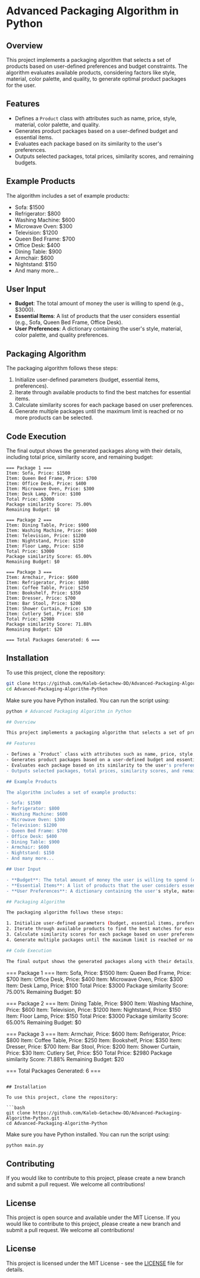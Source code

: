 # Advanced Packaging Algorithm in Python

## Overview

This project implements a packaging algorithm that selects a set of products based on user-defined preferences and budget constraints. The algorithm evaluates available products, considering factors like style, material, color palette, and quality, to generate optimal product packages for the user.

## Features

- Defines a `Product` class with attributes such as name, price, style, material, color palette, and quality.
- Generates product packages based on a user-defined budget and essential items.
- Evaluates each package based on its similarity to the user's preferences.
- Outputs selected packages, total prices, similarity scores, and remaining budgets.

## Example Products

The algorithm includes a set of example products:

- Sofa: $1500
- Refrigerator: $800
- Washing Machine: $600
- Microwave Oven: $300
- Television: $1200
- Queen Bed Frame: $700
- Office Desk: $400
- Dining Table: $900
- Armchair: $600
- Nightstand: $150
- And many more...

## User Input

- **Budget**: The total amount of money the user is willing to spend (e.g., $3000).
- **Essential Items**: A list of products that the user considers essential (e.g., Sofa, Queen Bed Frame, Office Desk).
- **User Preferences**: A dictionary containing the user's style, material, color palette, and quality preferences.

## Packaging Algorithm

The packaging algorithm follows these steps:

1. Initialize user-defined parameters (budget, essential items, preferences).
2. Iterate through available products to find the best matches for essential items.
3. Calculate similarity scores for each package based on user preferences.
4. Generate multiple packages until the maximum limit is reached or no more products can be selected.

## Code Execution

The final output shows the generated packages along with their details, including total price, similarity score, and remaining budget:

```
=== Package 1 ===
Item: Sofa, Price: $1500
Item: Queen Bed Frame, Price: $700
Item: Office Desk, Price: $400
Item: Microwave Oven, Price: $300
Item: Desk Lamp, Price: $100
Total Price: $3000
Package similarity Score: 75.00%
Remaining Budget: $0

=== Package 2 ===
Item: Dining Table, Price: $900
Item: Washing Machine, Price: $600
Item: Television, Price: $1200
Item: Nightstand, Price: $150
Item: Floor Lamp, Price: $150
Total Price: $3000
Package similarity Score: 65.00%
Remaining Budget: $0

=== Package 3 ===
Item: Armchair, Price: $600
Item: Refrigerator, Price: $800
Item: Coffee Table, Price: $250
Item: Bookshelf, Price: $350
Item: Dresser, Price: $700
Item: Bar Stool, Price: $200
Item: Shower Curtain, Price: $30
Item: Cutlery Set, Price: $50
Total Price: $2980
Package similarity Score: 71.88%
Remaining Budget: $20

=== Total Packages Generated: 6 ===
```

## Installation

To use this project, clone the repository:

```bash
git clone https://github.com/Kaleb-Getachew-DD/Advanced-Packaging-Algorithm-Python.git
cd Advanced-Packaging-Algorithm-Python
```

Make sure you have Python installed. You can run the script using:

```bash
python # Advanced Packaging Algorithm in Python

## Overview

This project implements a packaging algorithm that selects a set of products based on user-defined preferences and budget constraints. The algorithm evaluates available products, considering factors like style, material, color palette, and quality, to generate optimal product packages for the user.

## Features

- Defines a `Product` class with attributes such as name, price, style, material, color palette, and quality.
- Generates product packages based on a user-defined budget and essential items.
- Evaluates each package based on its similarity to the user's preferences.
- Outputs selected packages, total prices, similarity scores, and remaining budgets.

## Example Products

The algorithm includes a set of example products:

- Sofa: $1500
- Refrigerator: $800
- Washing Machine: $600
- Microwave Oven: $300
- Television: $1200
- Queen Bed Frame: $700
- Office Desk: $400
- Dining Table: $900
- Armchair: $600
- Nightstand: $150
- And many more...

## User Input

- **Budget**: The total amount of money the user is willing to spend (e.g., $3000).
- **Essential Items**: A list of products that the user considers essential (e.g., Sofa, Queen Bed Frame, Office Desk).
- **User Preferences**: A dictionary containing the user's style, material, color palette, and quality preferences.

## Packaging Algorithm

The packaging algorithm follows these steps:

1. Initialize user-defined parameters (budget, essential items, preferences).
2. Iterate through available products to find the best matches for essential items.
3. Calculate similarity scores for each package based on user preferences.
4. Generate multiple packages until the maximum limit is reached or no more products can be selected.

## Code Execution

The final output shows the generated packages along with their details, including total price, similarity score, and remaining budget:

```
=== Package 1 ===
Item: Sofa, Price: $1500
Item: Queen Bed Frame, Price: $700
Item: Office Desk, Price: $400
Item: Microwave Oven, Price: $300
Item: Desk Lamp, Price: $100
Total Price: $3000
Package similarity Score: 75.00%
Remaining Budget: $0

=== Package 2 ===
Item: Dining Table, Price: $900
Item: Washing Machine, Price: $600
Item: Television, Price: $1200
Item: Nightstand, Price: $150
Item: Floor Lamp, Price: $150
Total Price: $3000
Package similarity Score: 65.00%
Remaining Budget: $0

=== Package 3 ===
Item: Armchair, Price: $600
Item: Refrigerator, Price: $800
Item: Coffee Table, Price: $250
Item: Bookshelf, Price: $350
Item: Dresser, Price: $700
Item: Bar Stool, Price: $200
Item: Shower Curtain, Price: $30
Item: Cutlery Set, Price: $50
Total Price: $2980
Package similarity Score: 71.88%
Remaining Budget: $20

=== Total Packages Generated: 6 ===
```

## Installation

To use this project, clone the repository:

```bash
git clone https://github.com/Kaleb-Getachew-DD/Advanced-Packaging-Algorithm-Python.git
cd Advanced-Packaging-Algorithm-Python
```

Make sure you have Python installed. You can run the script using:

```bash
python main.py
```

## Contributing

If you would like to contribute to this project, please create a new branch and submit a pull request. We welcome all contributions!

## License

This project is open source and available under the MIT License.
If you would like to contribute to this project, please create a new branch and submit a pull request. We welcome all contributions!

## License

This project is licensed under the MIT License - see the [LICENSE](LICENSE) file for details.
